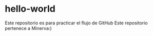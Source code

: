 # hello-world
Este repositorio es para practicar el flujo de GitHub
Este repositorio pertenece a Minerva:)
